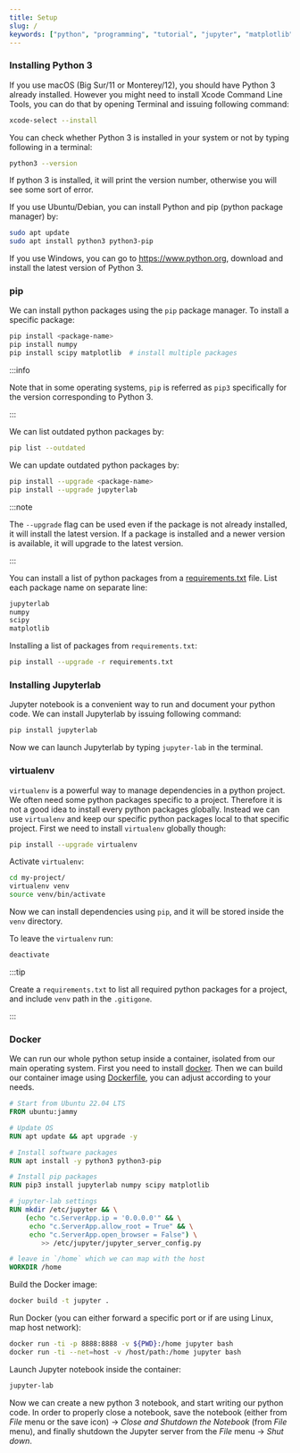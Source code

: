 ```yaml
---
title: Setup
slug: /
keywords: ["python", "programming", "tutorial", "jupyter", "matplotlib", "numpy", "pandas", "scipy", "data visualization", "numerical python"]
---
```

### Installing Python 3
If you use macOS (Big Sur/11 or Monterey/12), you should have Python 3 already
installed. However you might need to install Xcode Command Line Tools, you can
do that by opening Terminal and issuing following command:
```bash
xcode-select --install
```

You can check whether Python 3 is installed in your system or not by typing
following in a terminal:
```bash
python3 --version
```

If python 3 is installed, it will print the version number, otherwise you will
see some sort of error.

If you use Ubuntu/Debian, you can install Python and pip (python package
manager) by:
```bash
sudo apt update
sudo apt install python3 python3-pip
```

If you use Windows, you can go to <https://www.python.org>, download and
install the latest version of Python 3.

### pip
We can install python packages using the `pip` package manager. To install a
specific package:
```bash
pip install <package-name>
pip install numpy
pip install scipy matplotlib  # install multiple packages
```

:::info

Note that in some operating systems, `pip` is referred as `pip3` specifically
for the version corresponding to Python 3.

:::


We can list outdated python packages by:
```bash
pip list --outdated
```

We can update outdated python packages by:
```bash
pip install --upgrade <package-name>
pip install --upgrade jupyterlab
```

:::note

The `--upgrade` flag can be used even if the package is not already installed,
it will install the latest version. If a package is installed and a newer
version is available, it will upgrade to the latest version.

:::

You can install a list of python packages from a [requirements.txt](
https://github.com/pranabdas/python-tutorial/blob/master/requirements.txt) file.
List each package name on separate line:
```python title="requirements.txt" showLineNumbers
jupyterlab
numpy
scipy
matplotlib
```

Installing a list of packages from `requirements.txt`:
```bash
pip install --upgrade -r requirements.txt
```

### Installing Jupyterlab
Jupyter notebook is a convenient way to run and document your python code. We
can install Jupyterlab by issuing following command:
```bash
pip install jupyterlab
```

Now we can launch Jupyterlab by typing `jupyter-lab` in the terminal.


### virtualenv
`virtualenv` is a powerful way to manage dependencies in a python project. We
often need some python packages specific to a project. Therefore it is not a
good idea to install every python packages globally. Instead we can use
`virtualenv` and keep our specific python packages local to that specific
project. First we need to install `virtualenv` globally though:
```bash
pip install --upgrade virtualenv
```

Activate `virtualenv`:
```bash
cd my-project/
virtualenv venv
source venv/bin/activate
```

Now we can install dependencies using `pip`, and it will be stored inside the
`venv` directory.

To leave the `virtualenv` run:
```bash
deactivate
```

:::tip

Create a `requirements.txt` to list all required python packages for a project,
and include `venv` path in the `.gitigone`.

:::

### Docker
We can run our whole python setup inside a container, isolated from our main
operating system. First you need to install [docker](
https://docs.docker.com/get-docker/). Then we can build our container image
using [Dockerfile](
https://github.com/pranabdas/python-tutorial/blob/master/Dockerfile), you can
adjust according to your needs.
```dockerfile title="Dockerfile" showLineNumbers
# Start from Ubuntu 22.04 LTS
FROM ubuntu:jammy

# Update OS
RUN apt update && apt upgrade -y

# Install software packages
RUN apt install -y python3 python3-pip

# Install pip packages
RUN pip3 install jupyterlab numpy scipy matplotlib

# jupyter-lab settings
RUN mkdir /etc/jupyter && \
    (echo "c.ServerApp.ip = '0.0.0.0'" && \
     echo "c.ServerApp.allow_root = True" && \
     echo "c.ServerApp.open_browser = False") \
        >> /etc/jupyter/jupyter_server_config.py

# leave in `/home` which we can map with the host
WORKDIR /home
```

Build the Docker image:
```bash
docker build -t jupyter .
```

Run Docker (you can either forward a specific port or if are using Linux, map
host network):
```bash
docker run -ti -p 8888:8888 -v ${PWD}:/home jupyter bash
docker run -ti --net=host -v /host/path:/home jupyter bash
```

Launch Jupyter notebook inside the container:
```bash
jupyter-lab
```

Now we can create a new python 3 notebook, and start writing our python code.
In order to properly close a notebook, save the notebook (either from *File*
menu or the save icon) → *Close and Shutdown the Notebook* (from *File* menu),
and finally shutdown the Jupyter server from the *File* menu → *Shut down*.
